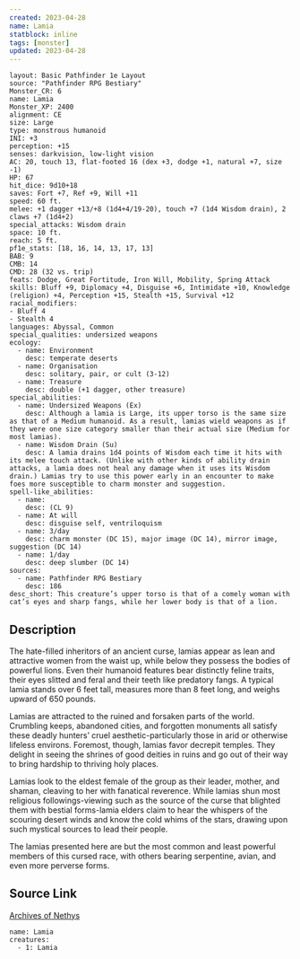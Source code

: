 ```yaml
---
created: 2023-04-28
name: Lamia
statblock: inline
tags: [monster]
updated: 2023-04-28
---
```

```statblock
layout: Basic Pathfinder 1e Layout
source: "Pathfinder RPG Bestiary"
Monster_CR: 6
name: Lamia
Monster_XP: 2400
alignment: CE
size: Large
type: monstrous humanoid
INI: +3
perception: +15
senses: darkvision, low-light vision
AC: 20, touch 13, flat-footed 16 (dex +3, dodge +1, natural +7, size -1)
HP: 67
hit_dice: 9d10+18
saves: Fort +7, Ref +9, Will +11
speed: 60 ft.
melee: +1 dagger +13/+8 (1d4+4/19-20), touch +7 (1d4 Wisdom drain), 2 claws +7 (1d4+2)
special_attacks: Wisdom drain
space: 10 ft.
reach: 5 ft.
pf1e_stats: [18, 16, 14, 13, 17, 13]
BAB: 9
CMB: 14
CMD: 28 (32 vs. trip)
feats: Dodge, Great Fortitude, Iron Will, Mobility, Spring Attack
skills: Bluff +9, Diplomacy +4, Disguise +6, Intimidate +10, Knowledge (religion) +4, Perception +15, Stealth +15, Survival +12
racial_modifiers:
- Bluff 4
- Stealth 4
languages: Abyssal, Common
special_qualities: undersized weapons
ecology:
  - name: Environment
    desc: temperate deserts
  - name: Organisation
    desc: solitary, pair, or cult (3-12)
  - name: Treasure
    desc: double (+1 dagger, other treasure)
special_abilities:
  - name: Undersized Weapons (Ex)
    desc: Although a lamia is Large, its upper torso is the same size as that of a Medium humanoid. As a result, lamias wield weapons as if they were one size category smaller than their actual size (Medium for most lamias).
  - name: Wisdom Drain (Su)
    desc: A lamia drains 1d4 points of Wisdom each time it hits with its melee touch attack. (Unlike with other kinds of ability drain attacks, a lamia does not heal any damage when it uses its Wisdom drain.) Lamias try to use this power early in an encounter to make foes more susceptible to charm monster and suggestion.
spell-like_abilities:
  - name:
    desc: (CL 9)
  - name: At will
    desc: disguise self, ventriloquism
  - name: 3/day
    desc: charm monster (DC 15), major image (DC 14), mirror image, suggestion (DC 14)
  - name: 1/day
    desc: deep slumber (DC 14)
sources:
  - name: Pathfinder RPG Bestiary
    desc: 186
desc_short: This creature’s upper torso is that of a comely woman with cat’s eyes and sharp fangs, while her lower body is that of a lion.
```
## Description
The hate-filled inheritors of an ancient curse, lamias appear as lean and attractive women from the waist up, while below they possess the bodies of powerful lions. Even their humanoid features bear distinctly feline traits, their eyes slitted and feral and their teeth like predatory fangs. A typical lamia stands over 6 feet tall, measures more than 8 feet long, and weighs upward of 650 pounds.

Lamias are attracted to the ruined and forsaken parts of the world. Crumbling keeps, abandoned cities, and forgotten monuments all satisfy these deadly hunters’ cruel aesthetic-particularly those in arid or otherwise lifeless environs. Foremost, though, lamias favor decrepit temples. They delight in seeing the shrines of good deities in ruins and go out of their way to bring hardship to thriving holy places.

Lamias look to the eldest female of the group as their leader, mother, and shaman, cleaving to her with fanatical reverence. While lamias shun most religious followings-viewing such as the source of the curse that blighted them with bestial forms-lamia elders claim to hear the whispers of the scouring desert winds and know the cold whims of the stars, drawing upon such mystical sources to lead their people.

The lamias presented here are but the most common and least powerful members of this cursed race, with others bearing serpentine, avian, and even more perverse forms.
## Source Link
[Archives of Nethys](https://aonprd.com/MonsterDisplay.aspx?ItemName=Lamia)
```encounter-table
name: Lamia
creatures:
  - 1: Lamia
```
